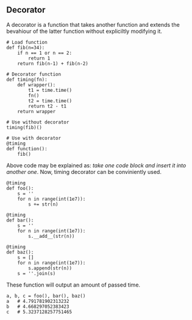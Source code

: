 ## Decorator
A decorator is a function that takes another function and extends the bevahiour of the latter function without expliciltly modifying it.


```
# Load function
def fib(n=34):
    if n == 1 or n == 2:
        return 1
    return fib(n-1) + fib(n-2)

# Decorator function
def timing(fn):
    def wrapper():
        t1 = time.time()
        fn()
        t2 = time.time()
        return t2 - t1
    return wrapper

# Use without decorator
timing(fib)()

# Use with decorator
@timing
def function():
    fib()
```

Above code may be explained as: *take one code block and insert it into another one*. Now, timing decorator can be conviniently used.

```
@timing
def foo():
    s = ''
    for n in range(int(1e7)):
        s += str(n)

@timing
def bar():
    s = ''
    for n in range(int(1e7)):
        s.__add__(str(n))

@timing
def baz():
    s = []
    for n in range(int(1e7)):
        s.append(str(n))
    s = ''.join(s)
```

These function will output an amount of passed time.

```
a, b, c = foo(), bar(), baz()
a   # 4.791781902313232
b   # 4.668297052383423
c   # 5.3237128257751465
```
